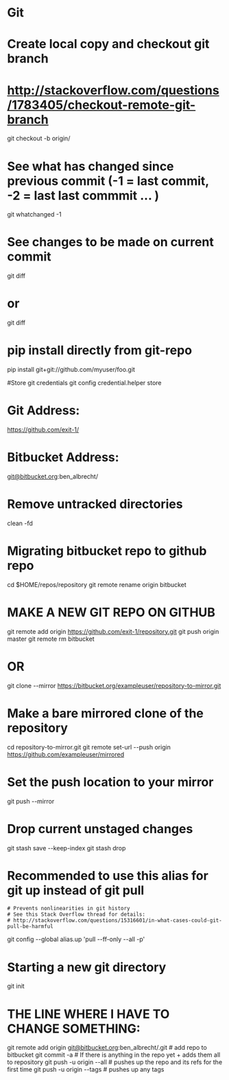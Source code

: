 # Git


# Create local copy and checkout git branch
# http://stackoverflow.com/questions/1783405/checkout-remote-git-branch
git checkout -b <branch> origin/<branch>

# See what has changed since previous commit (-1 = last commit, -2 = last last commmit ... )
git whatchanged -1

# See changes to be made on current commit
git diff
# or
git diff <file>

# pip install directly from git-repo
pip install git+git://github.com/myuser/foo.git

#Store git credentials
git config credential.helper store
# Git Address:
https://github.com/exit-1/
# Bitbucket Address:
git@bitbucket.org:ben_albrecht/

# Remove untracked directories
clean -fd

# Migrating bitbucket repo to github repo
cd $HOME/repos/repository
git remote rename origin bitbucket
# MAKE A NEW GIT REPO ON GITHUB
git remote add origin https://github.com/exit-1/repository.git
git push origin master
git remote rm bitbucket

# OR

git clone --mirror https://bitbucket.org/exampleuser/repository-to-mirror.git
# Make a bare mirrored clone of the repository
cd repository-to-mirror.git
git remote set-url --push origin https://github.com/exampleuser/mirrored
# Set the push location to your mirror
git push --mirror



# Drop current unstaged changes
git stash save --keep-index
git stash drop


# Recommended to use this alias for git up instead of git pull
    # Prevents nonlinearities in git history
    # See this Stack Overflow thread for details:
    # http://stackoverflow.com/questions/15316601/in-what-cases-could-git-pull-be-harmful 

git config --global alias.up 'pull --ff-only --all -p'

# Starting a new git directory
git init
# THE LINE WHERE I HAVE TO CHANGE SOMETHING:
git remote add origin git@bitbucket.org:ben_albrecht/<RepoName>.git # add repo to bitbucket
git commit -a # If there is anything in the repo yet + adds them all to repository
git push -u origin --all # pushes up the repo and its refs for the first time
git push -u origin --tags # pushes up any tags

